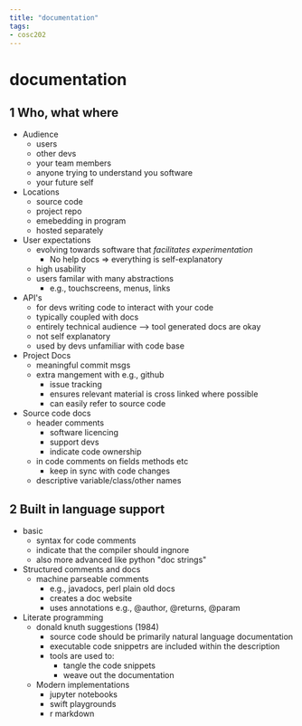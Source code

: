 ```yaml
---
title: "documentation"
tags: 
- cosc202
---
```


# documentation

## 1 Who, what where
- Audience
	- users
	- other devs
	- your team members
	- anyone trying to understand you software
	- your future self
- Locations
	- source code
	- project repo
	- emebedding in program
	- hosted separately
- User expectations
	- evolving towards software that _facilitates experimentation_
		- No help docs => everything is self-explanatory
	- high usability
	- users familar with many abstractions
		- e.g., touchscreens, menus, links
- API's
	- for devs writing code to interact with your code
	- typically coupled with docs
	- entirely technical audience --> tool generated docs are okay
	- not self explanatory
	- used by devs unfamiliar with code base
- Project Docs
	- meaningful commit msgs
	- extra mangement with e.g., github
		- issue tracking
		- ensures relevant material is cross linked where possible
		- can easily refer to source code
- Source code docs
	- header comments
		- software licencing
		- support devs
		- indicate code ownership
	- in code comments on fields methods etc
		- keep in sync with code changes
	- descriptive variable/class/other names
	
## 2 Built in language support
- basic
	- syntax for code comments
	- indicate that the compiler should ingnore
	- also more advanced like python "doc strings"
- Structured comments and docs
	- machine parseable comments
		- e.g., javadocs, perl plain old docs
		- creates a doc website
		- uses annotations e.g., @author, @returns, @param
- Literate programming
	- donald knuth suggestions (1984)
		- source code should be primarily natural language documentation
		- executable code snippetrs are included within the description
		- tools are used to:
			- tangle the code snippets
			- weave out the documentation
	- Modern implementations
		- jupyter notebooks
		- swift playgrounds
		- r markdown

